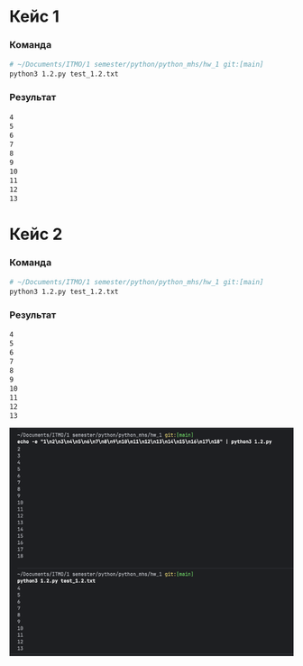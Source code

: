 # Кейс 1

### Команда
```bash
# ~/Documents/ITMO/1 semester/python/python_mhs/hw_1 git:[main]
python3 1.2.py test_1.2.txt
```

### Результат
```
4
5
6
7
8
9
10
11
12
13
```

# Кейс 2

### Команда
```bash
# ~/Documents/ITMO/1 semester/python/python_mhs/hw_1 git:[main]
python3 1.2.py test_1.2.txt
```

### Результат
```
4
5
6
7
8
9
10
11
12
13
```

![Скриншот результатов](images/1.2.png)